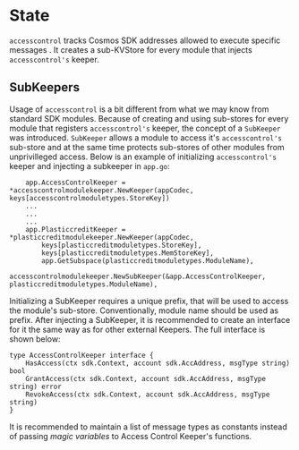 # State

`accesscontrol` tracks Cosmos SDK addresses allowed to execute specific messages . It creates a sub-KVStore for every module that injects `accesscontrol's` keeper.

## SubKeepers

Usage of `accesscontrol` is a bit different from what we may know from standard SDK modules. Because of creating and using sub-stores for every module that registers `accesscontrol's` keeper, the concept of a `SubKeeper` was introduced. `SubKeeper` allows a module to access it's `accesscontrol's` sub-store and at the same time protects sub-stores of other modules from unprivilleged access. Below is an example of initializing `accesscontrol's` keeper and injecting a subkeeper in `app.go`:

```golang
	app.AccessControlKeeper = *accesscontrolmodulekeeper.NewKeeper(appCodec, keys[accesscontrolmoduletypes.StoreKey])
    ...
    ...
    ...
	app.PlasticcreditKeeper = *plasticcreditmodulekeeper.NewKeeper(appCodec,
		keys[plasticcreditmoduletypes.StoreKey],
		keys[plasticcreditmoduletypes.MemStoreKey],
		app.GetSubspace(plasticcreditmoduletypes.ModuleName),
		accesscontrolmodulekeeper.NewSubKeeper(&app.AccessControlKeeper, plasticcreditmoduletypes.ModuleName),
```
Initializing a SubKeeper requires a unique prefix, that will be used to access the module's sub-store. Conventionally, module name should be used as prefix. After injecting a SubKeeper, it is recommended to create an interface for it the same way as for other external Keepers. The full interface is shown below:
```golang
type AccessControlKeeper interface {
	HasAccess(ctx sdk.Context, account sdk.AccAddress, msgType string) bool
	GrantAccess(ctx sdk.Context, account sdk.AccAddress, msgType string) error
	RevokeAccess(ctx sdk.Context, account sdk.AccAddress, msgType string)
}
```

It is recommended to maintain a list of message types as constants instead of passing _magic variables_ to Access Control Keeper's functions.